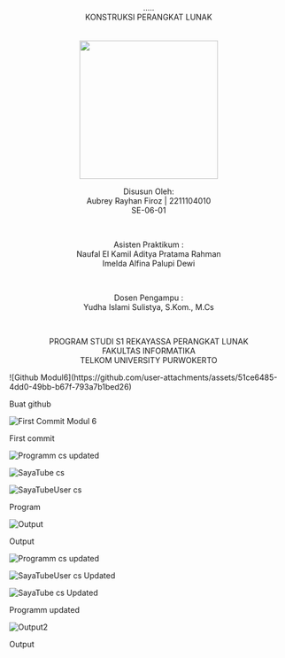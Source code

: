 <div align="center">
..... <br>
KONSTRUKSI PERANGKAT LUNAK <br>
<br>
<!-- MODUL I <br> -->
<!-- JUDUL -->
 <br>

<img src="https://lac.telkomuniversity.ac.id/wp-content/uploads/2021/01/cropped-1200px-Telkom_University_Logo.svg-270x270.png" width="250px">

<br>

Disusun Oleh: <br>
Aubrey Rayhan Firoz | 2211104010<br>
SE-06-01 <br>

<br>

Asisten Praktikum : <br>
Naufal El Kamil Aditya Pratama Rahman <br>
Imelda Alfina Palupi Dewi <br>

<br>

Dosen Pengampu : <br>
Yudha Islami Sulistya, S.Kom., M.Cs <br>

<br>

PROGRAM STUDI S1 REKAYASSA PERANGKAT LUNAK <br>
FAKULTAS INFORMATIKA <br> 
TELKOM UNIVERSITY PURWOKERTO <br>

</div>
![Github Modul6](https://github.com/user-attachments/assets/51ce6485-4dd0-49bb-b67f-793a7b1bed26)

Buat github

![First Commit Modul 6](https://github.com/user-attachments/assets/1550fd4e-2b4a-448b-a1d3-e0abc9c81d73)

First commit

![Programm cs updated](https://github.com/user-attachments/assets/1d597f7f-570f-4f92-8c9f-0d7095b44a30)

![SayaTube cs](https://github.com/user-attachments/assets/068a46b8-88c9-4ba5-86f3-d1424037e996)

![SayaTubeUser cs](https://github.com/user-attachments/assets/9f3d6bd0-9816-4de7-9879-81f976813923)

Program

![Output](https://github.com/user-attachments/assets/c4340a1f-a505-44da-9f20-aff937431aa1)

Output

![Programm cs updated](https://github.com/user-attachments/assets/b6f7e25c-dac7-41d3-885b-29ad63f9abea)

![SayaTubeUser cs Updated](https://github.com/user-attachments/assets/8b4f03f7-2e92-4c43-8afd-ddb7a782d664)

![SayaTube cs Updated](https://github.com/user-attachments/assets/ade9b822-acb9-4b9c-8297-963c254f68ec)

Programm updated

![Output2](https://github.com/user-attachments/assets/c212086d-cfce-44e1-a8db-5402a0c29c30)

Output





